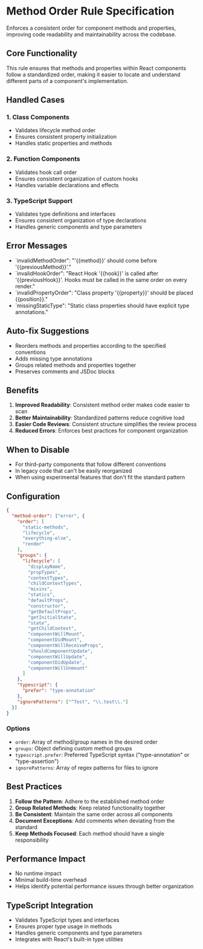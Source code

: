 # Method Order Rule Specification

Enforces a consistent order for component methods and properties, improving code readability and maintainability across the codebase.

## Core Functionality

This rule ensures that methods and properties within React components follow a standardized order, making it easier to locate and understand different parts of a component's implementation.

## Handled Cases

### 1. Class Components

- Validates lifecycle method order
- Ensures consistent property initialization
- Handles static properties and methods

### 2. Function Components

- Validates hook call order
- Ensures consistent organization of custom hooks
- Handles variable declarations and effects

### 3. TypeScript Support

- Validates type definitions and interfaces
- Ensures consistent organization of type declarations
- Handles generic components and type parameters

## Error Messages

- `invalidMethodOrder": "'{{method}}' should come before '{{previousMethod}}'."
- `invalidHookOrder": "React Hook '{{hook}}' is called after '{{previousHook}}'. Hooks must be called in the same order on every render."
- `invalidPropertyOrder": "Class property '{{property}}' should be placed {{position}}."
- `missingStaticType": "Static class properties should have explicit type annotations."

## Auto-fix Suggestions

- Reorders methods and properties according to the specified conventions
- Adds missing type annotations
- Groups related methods and properties together
- Preserves comments and JSDoc blocks

## Benefits

1. **Improved Readability**: Consistent method order makes code easier to scan
2. **Better Maintainability**: Standardized patterns reduce cognitive load
3. **Easier Code Reviews**: Consistent structure simplifies the review process
4. **Reduced Errors**: Enforces best practices for component organization

## When to Disable

- For third-party components that follow different conventions
- In legacy code that can't be easily reorganized
- When using experimental features that don't fit the standard pattern

## Configuration

```json
{
  "method-order": ["error", {
    "order": [
      "static-methods",
      "lifecycle",
      "everything-else",
      "render"
    ],
    "groups": {
      "lifecycle": [
        "displayName",
        "propTypes",
        "contextTypes",
        "childContextTypes",
        "mixins",
        "statics",
        "defaultProps",
        "constructor",
        "getDefaultProps",
        "getInitialState",
        "state",
        "getChildContext",
        "componentWillMount",
        "componentDidMount",
        "componentWillReceiveProps",
        "shouldComponentUpdate",
        "componentWillUpdate",
        "componentDidUpdate",
        "componentWillUnmount"
      ]
    },
    "typescript": {
      "prefer": "type-annotation"
    },
    "ignorePatterns": ["^Test", "\\.test\\."]
  }]
}
```

### Options

- `order`: Array of method/group names in the desired order
- `groups`: Object defining custom method groups
- `typescript.prefer`: Preferred TypeScript syntax ("type-annotation" or "type-assertion")
- `ignorePatterns`: Array of regex patterns for files to ignore

## Best Practices

1. **Follow the Pattern**: Adhere to the established method order
2. **Group Related Methods**: Keep related functionality together
3. **Be Consistent**: Maintain the same order across all components
4. **Document Exceptions**: Add comments when deviating from the standard
5. **Keep Methods Focused**: Each method should have a single responsibility

## Performance Impact

- No runtime impact
- Minimal build-time overhead
- Helps identify potential performance issues through better organization

## TypeScript Integration

- Validates TypeScript types and interfaces
- Ensures proper type usage in methods
- Handles generic components and type parameters
- Integrates with React's built-in type utilities
